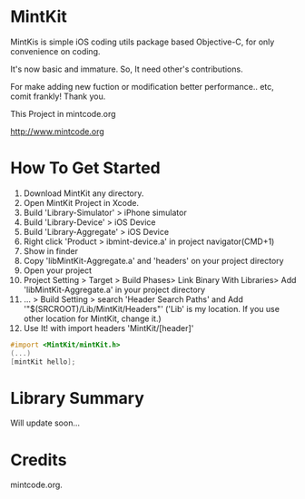 MintKit
=======

MintKis is simple iOS coding utils package based Objective-C, for only convenience on coding.

It's now basic and immature. So, It need other's contributions.

For make adding new fuction or modification better performance.. etc, comit frankly! Thank you.

This Project in mintcode.org

<http://www.mintcode.org>


How To Get Started
====

1. Download MintKit any directory.
2. Open MintKit Project in Xcode.
3. Build 'Library-Simulator' > iPhone simulator
4. Build 'Library-Device' > iOS Device
5. Build 'Library-Aggregate' > iOS Device
6. Right click 'Product > ibmint-device.a' in project navigator(CMD+1) 
7. Show in finder
8. Copy 'libMintKit-Aggregate.a' and 'headers' on your project directory
9. Open your project
10. Project Setting > Target > Build Phases> Link Binary With Libraries> Add 'libMintKit-Aggregate.a' in your project directory
11. … > Build Setting > search 'Header Search Paths'  and Add '"$(SRCROOT)/Lib/MintKit/Headers"' ('Lib' is my location. If you use other location for MintKit, change it.)
12. Use It! with import headers 'MintKit/[header]'

```objective-c
#import <MintKit/mintKit.h>
(...)
[mintKit hello];
```

Library Summary
===
Will update soon...

Credits
===
mintcode.org.

